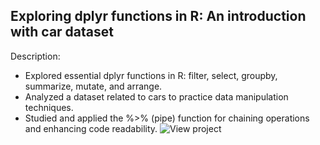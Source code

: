 ## Exploring dplyr functions in R: An introduction with car dataset
Description:
- Explored essential dplyr functions in R: filter, select, groupby, summarize, mutate, and arrange.
- Analyzed a dataset related to cars to practice data manipulation techniques.
- Studied and applied the %>% (pipe) function for chaining operations and enhancing code readability.
![View project](https://github.com/rizsocial/Data-Analysis/blob/main/R/Data%20analysis%20tools%20using%20R%20and%20Dplyr/dplyr_intro.Rmd)
